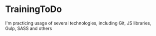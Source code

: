 # TrainingToDo
I'm practicing usage of several technologies, including Git, JS libraries, Gulp, SASS and others
